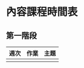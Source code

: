 # 內容課程時間表

## 第一階段

| 週次 | 作業          | 主題     |
| ---- |:-------------:|:-------- |
|      |               |          |
